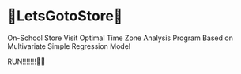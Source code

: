 # :convenience_store:LetsGotoStore:convenience_store:
On-School Store Visit Optimal Time Zone Analysis Program Based on Multivariate Simple Regression Model

RUN!!!!!!!:running::running:
